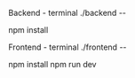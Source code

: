 Backend -
terminal ./backend --

npm install

Frontend -
terminal ./frontend --

npm install
npm run dev
